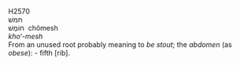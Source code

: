 <body>
  <p>H2570<br>  חמשׁ  <br> חוֹמֶשׁ  ‎  chômesh  <br><i>kho‘-mesh </i><br>From an unused root probably meaning to <i>be</i> <i>stout</i>; the <i>abdomen</i> (as <i>obese</i>): - fifth [rib].<br></p>
 </body>